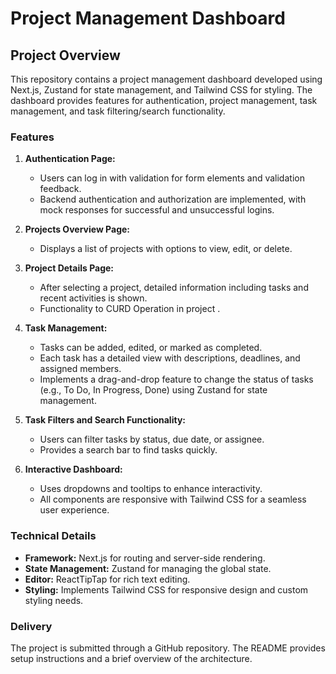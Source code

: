 # Project Management Dashboard

## Project Overview

This repository contains a project management dashboard developed using Next.js, Zustand for state management, and Tailwind CSS for styling. The dashboard provides features for authentication, project management, task management, and task filtering/search functionality.

### Features

1. **Authentication Page:**

   - Users can log in with validation for form elements and validation feedback.
   - Backend authentication and authorization are implemented, with mock responses for successful and unsuccessful logins.

2. **Projects Overview Page:**

   - Displays a list of projects with options to view, edit, or delete.

3. **Project Details Page:**

   - After selecting a project, detailed information including tasks and recent activities is shown.
   - Functionality to CURD Operation in project .

4. **Task Management:**

   - Tasks can be added, edited, or marked as completed.
   - Each task has a detailed view with descriptions, deadlines, and assigned members.
   - Implements a drag-and-drop feature to change the status of tasks (e.g., To Do, In Progress, Done) using Zustand for state management.

5. **Task Filters and Search Functionality:**

   - Users can filter tasks by status, due date, or assignee.
   - Provides a search bar to find tasks quickly.

6. **Interactive Dashboard:**
   - Uses dropdowns and tooltips to enhance interactivity.
   - All components are responsive with Tailwind CSS for a seamless user experience.

### Technical Details

- **Framework:** Next.js for routing and server-side rendering.
- **State Management:** Zustand for managing the global state.
- **Editor:** ReactTipTap for rich text editing.
- **Styling:** Implements Tailwind CSS for responsive design and custom styling needs.

### Delivery

The project is submitted through a GitHub repository. The README provides setup instructions and a brief overview of the architecture.
